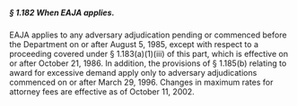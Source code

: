 ##### § 1.182 When EAJA applies. #####

EAJA applies to any adversary adjudication pending or commenced before the Department on or after August 5, 1985, except with respect to a proceeding covered under § 1.183(a)(1)(iii) of this part, which is effective on or after October 21, 1986. In addition, the provisions of § 1.185(b) relating to award for excessive demand apply only to adversary adjudications commenced on or after March 29, 1996. Changes in maximum rates for attorney fees are effective as of October 11, 2002.
